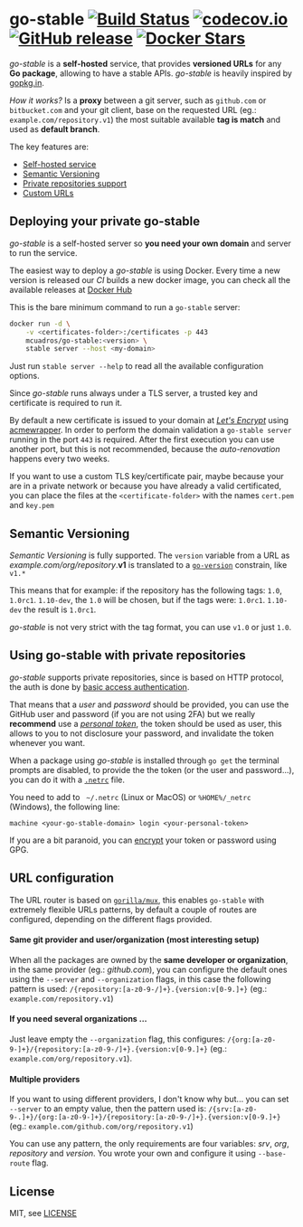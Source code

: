 # go-stable [![Build Status](https://travis-ci.org/mcuadros/go-stable.svg?branch=master)](https://travis-ci.org/mcuadros/go-stable) [![codecov.io](https://codecov.io/github/mcuadros/go-stable/coverage.svg?branch=master)](https://codecov.io/github/mcuadros/go-stable?branch=master) [![GitHub release](https://img.shields.io/github/release/mcuadros/go-stable.svg)](https://github.com/mcuadros/go-stable) [![Docker Stars](https://img.shields.io/docker/pulls/mcuadros/go-stable.svg)](https://hub.docker.com/r/mcuadros/go-stable/tags/)


*go-stable* is a **self-hosted** service, that provides **versioned URLs** for any **Go package**, allowing to have a stable APIs. *go-stable* is heavily inspired by [gopkg.in](http://labix.org/gopkg.in).

_How it works?_ Is a **proxy** between a git server, such as `github.com` or `bitbucket.com` and your git client, base on the requested URL (eg.: `example.com/repository.v1`) the most suitable available **tag is match** and used as **default branch**. 

The key features are:
- [Self-hosted service](#self-hosted)
- [Semantic Versioning](#semantic)
- [Private repositories support](#private)
- [Custom URLs](#url)



## <a name="self-hosted" /> Deploying your private go-stable

*go-stable* is a self-hosted server so **you need your own domain** and server to run the service.

The easiest way to deploy a *go-stable* is using Docker. Every time a new version is released our *CI* builds a new docker image, you can check all the available releases at [Docker Hub](https://hub.docker.com/r/mcuadros/go-stable/tags/) 

This is the bare minimum command to run a `go-stable` server:

```sh
docker run -d \
    -v <certificates-folder>:/certificates -p 443
    mcuadros/go-stable:<version> \
    stable server --host <my-domain>
```

Just run `stable server --help` to read all the available configuration options.

Since *go-stable* runs always under a TLS server, a trusted key and certificate is required to run it. 

By default a new certificate is issued to your domain at [*Let's Encrypt*](https://letsencrypt.org/) using [acmewrapper](https://github.com/dkumor/acmewrapper). In order to perform the domain validation a `go-stable server` running in the port `443` is required. After the first execution you can use another port, but this is not recommended, because the _auto-renovation_ happens every two weeks.

If you want to use a custom TLS key/certificate pair, maybe because your are in a private network or because you have already a valid certificated, you can place the files at the `<certificate-folder>` with the names `cert.pem` and `key.pem`

## <a name="semantic" /> Semantic Versioning
_Semantic Versioning_ is fully supported. The `version` variable from a URL as *example.com/org/repository*.**v1** is translated to a [`go-version`](https://github.com/mcuadros/go-version) constrain, like `v1.*`

This means that for example: if the repository has the following tags: `1.0`, `1.0rc1`. `1.10-dev`, the `1.0` will be chosen, but if the tags were: `1.0rc1`. `1.10-dev` the result is `1.0rc1`.

*go-stable* is not very strict with the tag format, you can use `v1.0` or just `1.0`.

## <a name="private" /> Using go-stable with private repositories

*go-stable* supports private repositories, since is based on HTTP protocol, the auth is done by [basic access authentication](https://en.wikipedia.org/wiki/Basic_access_authentication). 

That means that a _user_ and _password_ should be provided, you can use the GitHub user and password (if you are not using 2FA) but we really **recommend** use a [*personal token*](https://help.github.com/articles/creating-an-access-token-for-command-line-use/), the token should be used as user, this allows to you to not disclosure your password, and invalidate the token whenever you want.

When a package using *go-stable* is installed through `go get` the terminal prompts are disabled, to provide the the token (or the user and password...), you can do it with a [`.netrc`](https://www.gnu.org/software/inetutils/manual/html_node/The-_002enetrc-file.html) file. 

You need to add to ` ~/.netrc` (Linux or MacOS) or `%HOME%/_netrc` (Windows), the following line:
```
machine <your-go-stable-domain> login <your-personal-token>
```

If you are a bit paranoid, you can [encrypt](http://bryanwweber.com/writing/personal/2016/01/01/how-to-set-up-an-encrypted-.netrc-file-with-gpg-for-github-2fa-access/) your token or password using GPG.

## <a name="url" /> URL configuration

The URL router is based on [`gorilla/mux`](https://github.com/gorilla/mux), this enables `go-stable` with extremely flexible URLs patterns, by default a couple of routes are configured, depending on the different flags provided.

#### Same git provider and user/organization (most interesting setup)
When all the packages are owned by the **same developer or organization**, in the same provider (eg.: *github.com*), you can configure the default ones using the `--server` and `--organization` flags, in this case the following pattern is used: `/{repository:[a-z0-9-/]+}.{version:v[0-9.]+}` (eg.: `example.com/repository.v1`)

#### If you need several organizations ... 
Just leave empty the `--organization` flag, this configures: `/{org:[a-z0-9-]+}/{repository:[a-z0-9-/]+}.{version:v[0-9.]+}` (eg.: `example.com/org/repository.v1`).

#### Multiple providers
If you want to using different providers, I don't know why but... you can set `--server` to an empty value, then the pattern used is: `/{srv:[a-z0-9-.]+}/{org:[a-z0-9-]+}/{repository:[a-z0-9-/]+}.{version:v[0-9.]+}` (eg.: `example.com/github.com/org/repository.v1`)

You can use any pattern, the only requirements are four variables: *srv*, *org*, *repository* and *version*. You wrote your own and configure it using `--base-route` flag.



License
-------

MIT, see [LICENSE](LICENSE)